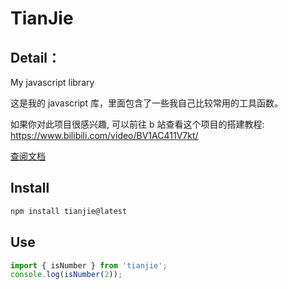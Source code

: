 # TianJie

## Detail：

My javascript library

这是我的 javascript 库，里面包含了一些我自己比较常用的工具函数。

如果你对此项目很感兴趣, 可以前往 b 站查看这个项目的搭建教程: <https://www.bilibili.com/video/BV1AC411V7kt/>

[查阅文档](https://tianjie.hacxy.cn)

## Install

```sh
npm install tianjie@latest
```

## Use

```ts
import { isNumber } from 'tianjie';
console.log(isNumber(2));
```
